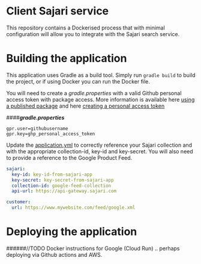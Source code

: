 # Client Sajari service

This repository contains a Dockerised process that with minimal configuration will allow you to integrate with the Sajari search service.

# Building the application

This application uses Gradle as a build tool. Simply run `gradle build` to build the project, or if using Docker
you can run the Docker file.

You will need to create a _gradle.properties_ with a valid Github personal access token with package access. More information is available here [using a published package](https://docs.github.com/en/packages/working-with-a-github-packages-registry/working-with-the-gradle-registry#using-a-published-package) and here [creating a personal access token](https://docs.github.com/en/github/authenticating-to-github/keeping-your-account-and-data-secure/creating-a-personal-access-token) 

####**_gradle.properties_**
```properties
gpr.user=githubusername
gpr.key=ghp_personal_access_token
```

Update the [application.yml](../main/src/main/resources/application.yml) to correctly reference your Sajari collection and with the appropriate collection-id, key-id and key-secret. You will also need to provide a reference to the Google Product Feed.

```yaml
sajari:
  key-id: key-id-from-sajari-app
  key-secret: key-secret-from-sajari-app
  collection-id: google-feed-collection
  api-url: https://api-gateway.sajari.com

customer:
  url: https://www.mywebsite.com/feed/google.xml

```

# Deploying the application

######//TODO 
Docker instructions for Google (Cloud Run) .. perhaps deploying via Github actions and AWS.
